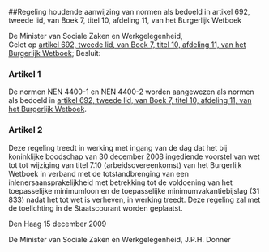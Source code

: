 <meta http-equiv='Content-Type' content='text/html; charset=utf-8' />

##Regeling houdende aanwijzing van normen als bedoeld in artikel 692, tweede lid, van Boek 7, titel 10, afdeling 11, van het Burgerlijk Wetboek

De Minister van Sociale Zaken en Werkgelegenheid,  
Gelet op [artikel 692, tweede lid, van Boek 7, titel 10, afdeling 11, van het Burgerlijk Wetboek](../../../../../../../../../../../../../wet/burgerlijk/wetboek/boek/7/BWBR0005290/README.md);
Besluit:    

### Artikel  1  

De normen NEN 4400-1 en NEN 4400-2 worden aangewezen als normen als bedoeld in [artikel 692, tweede lid, van Boek 7, titel 10, afdeling 11, van het Burgerlijk Wetboek](../../../../../../../../../../../../../wet/burgerlijk/wetboek/boek/7/BWBR0005290/README.md). 

### Artikel  2  

Deze regeling treedt in werking met ingang van de dag dat het bij koninklijke boodschap van 30 december 2008 ingediende voorstel van wet tot tot wijziging van titel 7.10 (arbeidsovereenkomst) van het Burgerlijk Wetboek in verband met de totstandbrenging van een inlenersaansprakelijkheid met betrekking tot de voldoening van het toepasselijke minimumloon en de toepasselijke minimumvakantiebijslag (31 833) nadat het tot wet is verheven, in werking treedt. 
Deze regeling zal met de toelichting in de Staatscourant worden geplaatst.   

Den Haag 
15 december 2009   

De 
Minister van Sociale Zaken en Werkgelegenheid, 
J.P.H. Donner     
